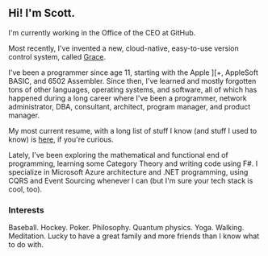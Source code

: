 ## Hi! I'm Scott.

<!--
**ScottArbeit/ScottArbeit** is a ✨ _special_ ✨ repository because its `README.md` (this file) appears on your GitHub profile.

Here are some ideas to get you started:

- 🔭 I’m currently working on ...
- 🌱 I’m currently learning ...
- 👯 I’m looking to collaborate on ...
- 🤔 I’m looking for help with ...
- 💬 Ask me about ...
- 📫 How to reach me: ...
- 😄 Pronouns: ...
- ⚡ Fun fact: ...
-->

I'm currently working in the Office of the CEO at GitHub.

Most recently, I've invented a new, cloud-native, easy-to-use version control system, called [Grace](https://github.com/scottarbeit/grace).

I've been a programmer since age 11, starting with the Apple ][+, AppleSoft BASIC, and 6502 Assembler. Since then, I've learned and mostly forgotten tons of other languages, operating systems, and software, all of which has happened during a long career where I've been a programmer, network administrator, DBA, consultant, architect, program manager, and product manager.

My most current resume, with a long list of stuff I know (and stuff I used to know) is [here](https://1drv.ms/w/s!AmUyQqSnBAory7xCfzgOHZjZlwvyrQ?e=0DbFc6), if you're curious.

Lately, I've been exploring the mathematical and functional end of programming, learning some Category Theory and writing code using F#. I specialize in Microsoft Azure architecture and .NET programming, using CQRS and Event Sourcing whenever I can (but I'm sure your tech stack is cool, too).

### Interests
Baseball. Hockey. Poker. Philosophy. Quantum physics. Yoga. Walking. Meditation. Lucky to have a great family and more friends than I know what to do with.